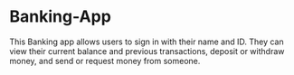 # Banking-App

This Banking app allows users to sign in with their name and ID. They can view their current balance and previous transactions, deposit or withdraw money,
and send or request money from someone. 
